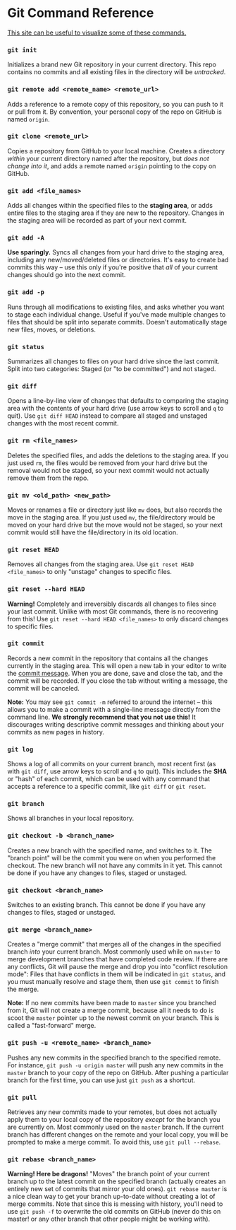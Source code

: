 # Git Command Reference

[This site can be useful to visualize some of these commands.](http://www.wei-wang.com/ExplainGitWithD3/#)

### `git init`

Initializes a brand new Git repository in your current directory. This repo contains no commits and all existing files in the directory will be *untracked*.

### `git remote add <remote_name> <remote_url>`

Adds a reference to a remote copy of this repository, so you can push to it or pull from it. By convention, your personal copy of the repo on GitHub is named `origin`.

### `git clone <remote_url>`

Copies a repository from GitHub to your local machine. Creates a directory *within* your current directory named after the repository, but *does not change into it*, and adds a remote named `origin` pointing to the copy on GitHub.

### `git add <file_names>`

Adds all changes within the specified files to the **staging area**, or adds entire files to the staging area if they are new to the repository. Changes in the staging area will be recorded as part of your next commit.

### `git add -A`

**Use sparingly.** Syncs all changes from your hard drive to the staging area, including any new/moved/deleted files or directories. It's easy to create bad commits this way &ndash; use this only if you're positive that *all* of your current changes should go into the next commit.

### `git add -p`

Runs through all modifications to existing files, and asks whether you want to stage each individual change. Useful if you've made multiple changes to files that should be split into separate commits. Doesn't automatically stage new files, moves, or deletions.

### `git status`

Summarizes all changes to files on your hard drive since the last commit. Split into two categories: Staged (or "to be committed") and not staged.

### `git diff`

Opens a line-by-line view of changes that defaults to comparing the staging area with the contents of your hard drive (use arrow keys to scroll and `q` to quit). Use `git diff HEAD` instead to compare all staged and unstaged changes with the most recent commit.

### `git rm <file_names>`

Deletes the specified files, and adds the deletions to the staging area. If you just used `rm`, the files would be removed from your hard drive but the removal would not be staged, so your next commit would not actually remove them from the repo.

### `git mv <old_path> <new_path>`

Moves or renames a file or directory just like `mv` does, but also records the move in the staging area. If you just used `mv`, the file/directory would be moved on your hard drive but the move would not be staged, so your next commit would still have the file/directory in its old location.

### `git reset HEAD`

Removes all changes from the staging area. Use `git reset HEAD <file_names>` to only "unstage" changes to specific files.

### `git reset --hard HEAD`

**Warning!** Completely and irreversibly discards all changes to files since your last commit. Unlike with most Git commands, there is no recovering from this! Use `git reset --hard HEAD <file_names>` to only discard changes to specific files.

### `git commit`

Records a new commit in the repository that contains all the changes currently in the staging area. This will open a new tab in your editor to write the [commit message](http://tbaggery.com/2008/04/19/a-note-about-git-commit-messages.html). When you are done, save and close the tab, and the commit will be recorded. If you close the tab without writing a message, the commit will be canceled.

**Note:** You may see `git commit -m` referred to around the internet &ndash; this allows you to make a commit with a single-line message directly from the command line. **We strongly recommend that you not use this!** It discourages writing descriptive commit messages and thinking about your commits as new pages in history.

### `git log`

Shows a log of all commits on your current branch, most recent first (as with `git diff`, use arrow keys to scroll and `q` to quit). This includes the **SHA** or "hash" of each commit, which can be used with any command that accepts a reference to a specific commit, like `git diff` or `git reset`.

### `git branch`

Shows all branches in your local repository.

### `git checkout -b <branch_name>`

Creates a new branch with the specified name, and switches to it. The "branch point" will be the commit you were on when you performed the checkout. The new branch will not have any commits in it yet. This cannot be done if you have any changes to files, staged or unstaged.

### `git checkout <branch_name>`

Switches to an existing branch. This cannot be done if you have any changes to files, staged or unstaged.

### `git merge <branch_name>`

Creates a "merge commit" that merges all of the changes in the specified branch *into* your current branch. Most commonly used while on `master` to merge development branches that have completed code review. If there are any conflicts, Git will pause the merge and drop you into "conflict resolution mode": Files that have conflicts in them will be indicated in `git status`, and you must manually resolve and stage them, then use `git commit` to finish the merge.

**Note:** If no new commits have been made to `master` since you branched from it, Git will not create a merge commit, because all it needs to do is scoot the `master` pointer up to the newest commit on your branch. This is called a "fast-forward" merge.

### `git push -u <remote_name> <branch_name>`

Pushes any new commits in the specified branch to the specified remote. For instance, `git push -u origin master` will push any new commits in the `master` branch to your copy of the repo on GitHub. After pushing a particular branch for the first time, you can use just `git push` as a shortcut.

### `git pull`

Retrieves any new commits made to your remotes, but does not actually apply them to your local copy of the repository *except* for the branch you are currently on. Most commonly used on the `master` branch. If the current branch has different changes on the remote and your local copy, you will be prompted to make a merge commit. To avoid this, use `git pull --rebase`.

### `git rebase <branch_name>`

**Warning! Here be dragons!** "Moves" the branch point of your current branch up to the latest commit on the specified branch (actually creates an entirely new set of commits that mirror your old ones). `git rebase master` is a nice clean way to get your branch up-to-date without creating a lot of merge commits. Note that since this is messing with history, you'll need to use `git push -f` to overwrite the old commits on GitHub (never do this on master! or any other branch that other people might be working with).
